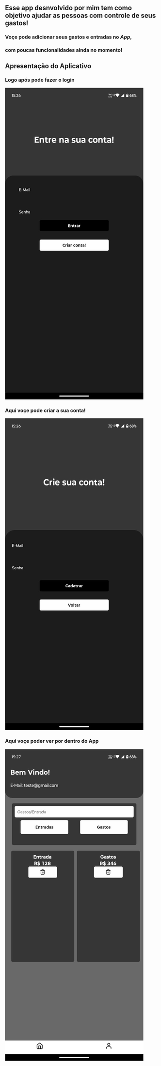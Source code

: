 ## Esse app desnvolvido por mim tem como objetivo ajudar as pessoas com controle de seus gastos!

### Voçe pode adicionar seus gastos e entradas no *App*, 
### com poucas funcionalidades ainda no momento! 

## Apresentação do Aplicativo

### Logo após pode fazer o login
![img do app](https://github.com/AlisonNunesAraujo/appWallet/blob/main/assets/imgApp3.jpeg?raw=true)

### Aqui voçe pode criar a sua conta!
![img do app](https://github.com/AlisonNunesAraujo/appWallet/blob/main/assets/imgApp2.jpeg?raw=true)

### Aqui voçe poder ver por dentro do App
![img do app](https://github.com/AlisonNunesAraujo/appWallet/blob/main/assets/imgApp.jpeg?raw=true)

